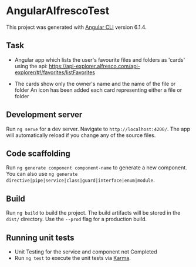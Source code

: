 # AngularAlfrescoTest

This project was generated with [Angular CLI](https://github.com/angular/angular-cli) version 6.1.4.

## Task 
* Angular app which lists the user's favourite files and folders as 'cards' using the api:
https://api-explorer.alfresco.com/api-explorer/#!/favorites/listFavorites

* The cards show only the owner's name and the name of the file or folder 
An icon has been added each card representing either a file or folder

## Development server

Run `ng serve` for a dev server. Navigate to `http://localhost:4200/`. The app will automatically reload if you change any of the source files.

## Code scaffolding

Run `ng generate component component-name` to generate a new component. You can also use `ng generate directive|pipe|service|class|guard|interface|enum|module`.

## Build

Run `ng build` to build the project. The build artifacts will be stored in the `dist/` directory. Use the `--prod` flag for a production build.

## Running unit tests
* Unit Testing for the service and component not Completed
* Run `ng test` to execute the unit tests via [Karma](https://karma-runner.github.io).

